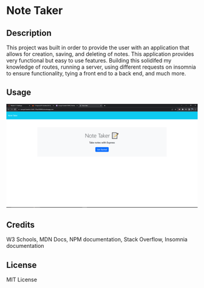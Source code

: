 # Note Taker

## Description

This project was built in order to provide the user with an application that allows for creation, saving, and deleting of notes. This application provides very functional but easy to use features. Building this solidifed my knowledge of routes, running a server, using different requests on insomnia to ensure functionality, tying a front end to a back end, and much more.

## Usage

![Deployed Screenshot](./Develop/public/assets/images/notetaker.PNG)

## Credits

W3 Schools, MDN Docs, NPM documentation, Stack Overflow, Insomnia documentation

## License

MIT License